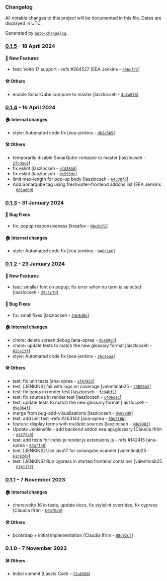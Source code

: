 ### Changelog

All notable changes to this project will be documented in this file. Dates are displayed in UTC.

Generated by [`auto-changelog`](https://github.com/CookPete/auto-changelog).

### [0.1.5](https://github.com/eea/volto-eea-slate-glossary/compare/0.1.4...0.1.5) - 18 April 2024

#### :rocket: New Features

- feat: Volto 17 support - refs #264527 [EEA Jenkins - [`e66cf72`](https://github.com/eea/volto-eea-slate-glossary/commit/e66cf7256f7e08af281cbf42c90a5842831d537a)]

#### :hammer_and_wrench: Others

- enable SonarQube compare to master [laszlocseh - [`4a2a876`](https://github.com/eea/volto-eea-slate-glossary/commit/4a2a876fa613cb9e0a81296a78a0b90eb621d585)]
### [0.1.4](https://github.com/eea/volto-eea-slate-glossary/compare/0.1.3...0.1.4) - 16 April 2024

#### :house: Internal changes

- style: Automated code fix [eea-jenkins - [`d61a585`](https://github.com/eea/volto-eea-slate-glossary/commit/d61a58508a8248422588368f9de9c2a55792518a)]

#### :hammer_and_wrench: Others

- temporarily disable SonarQube compare to master [laszlocseh - [`2fcdac8`](https://github.com/eea/volto-eea-slate-glossary/commit/2fcdac888cc2abf4c577a57d87154ce3384b07ff)]
- fix eslint [laszlocseh - [`ef436b8`](https://github.com/eea/volto-eea-slate-glossary/commit/ef436b896a45e135d7d04a099c1e35290d989cfb)]
- fix eslint [laszlocseh - [`0c593dc`](https://github.com/eea/volto-eea-slate-glossary/commit/0c593dc73d10898e8d6c3fc26e1985a71d5a0df2)]
- limit max-length for pop-up body [laszlocseh - [`64338fd`](https://github.com/eea/volto-eea-slate-glossary/commit/64338fdb8f57e86438398b27e8b9068a4cd8473c)]
- Add Sonarqube tag using freshwater-frontend addons list [EEA Jenkins - [`001ad8d`](https://github.com/eea/volto-eea-slate-glossary/commit/001ad8d05141ebc1eb329edefc81a055819872e6)]
### [0.1.3](https://github.com/eea/volto-eea-slate-glossary/compare/0.1.2...0.1.3) - 31 January 2024

#### :bug: Bug Fixes

- fix: popup responsiveness [kreafox - [`08c9b71`](https://github.com/eea/volto-eea-slate-glossary/commit/08c9b716e65a0b3bead64055653567fa5eba2eac)]

#### :house: Internal changes

- style: Automated code fix [eea-jenkins - [`040c1e6`](https://github.com/eea/volto-eea-slate-glossary/commit/040c1e665ee6d6f1b468d147f024e40982fdb342)]

### [0.1.2](https://github.com/eea/volto-eea-slate-glossary/compare/0.1.1...0.1.2) - 23 January 2024

#### :rocket: New Features

- feat: smaller font on popup; fix error when no term is selected [laszlocseh - [`29c1c7d`](https://github.com/eea/volto-eea-slate-glossary/commit/29c1c7df69c3b0b6a2aff1cc2de405833c672b43)]

#### :bug: Bug Fixes

- fix: small fixes [laszlocseh - [`24e8d8d`](https://github.com/eea/volto-eea-slate-glossary/commit/24e8d8d4ab3d372f40ca16cbc821b33b02f1a0f3)]

#### :house: Internal changes

- chore: delete screen.debug [ana-oprea - [`d5ab95b`](https://github.com/eea/volto-eea-slate-glossary/commit/d5ab95bb343809747fff61c9c22c92b67696a19a)]
- chore: update tests to match the new glossary format [laszlocseh - [`82ce13f`](https://github.com/eea/volto-eea-slate-glossary/commit/82ce13f5c712b870fef7ba572001387e0973219b)]
- style: Automated code fix [eea-jenkins - [`26c4eaa`](https://github.com/eea/volto-eea-slate-glossary/commit/26c4eaa77e54c3f68717b7d52457fd0c1d3a6bf9)]

#### :hammer_and_wrench: Others

- test: fix unit tests [ana-oprea - [`af67822`](https://github.com/eea/volto-eea-slate-glossary/commit/af6782208d8da288a500777cb94563c95230584b)]
- test: [JENKINS] fail with logs on coverage [valentinab25 - [`23698b2`](https://github.com/eea/volto-eea-slate-glossary/commit/23698b2a764cdd1df8c65c4cdb369ce0388b1f4d)]
- test: fix typos in render test [laszlocseh - [`fc04bf1`](https://github.com/eea/volto-eea-slate-glossary/commit/fc04bf1063498bde23ac545e7c827e5dfb0fc2c7)]
- test: fix sources in render test [laszlocseh - [`c406d1c`](https://github.com/eea/volto-eea-slate-glossary/commit/c406d1cb080beed364a902e3f8b6ad8ca984cc94)]
- test: update tests to match the new glossary format [laszlocseh - [`d9e864f`](https://github.com/eea/volto-eea-slate-glossary/commit/d9e864f5ba2b7bae460886373d708bedbe870852)]
- merge from bug-add-visualizations [laszlocseh - [`05688d0`](https://github.com/eea/volto-eea-slate-glossary/commit/05688d0d95da02344ebe64d0549ff8c5cc2db5bf)]
- test: add unit test -refs #263143 [ana-oprea - [`69e2f6b`](https://github.com/eea/volto-eea-slate-glossary/commit/69e2f6be75ee1732fdb956956cb70e2b128300a9)]
- feature: display terms with multiple sources [laszlocseh - [`4de9982`](https://github.com/eea/volto-eea-slate-glossary/commit/4de9982391fe3961ea6e69450fc7628aa2344571)]
- Update Jenkinsfile - add backend addon eea.api.glossary [Claudia Ifrim - [`d157fa0`](https://github.com/eea/volto-eea-slate-glossary/commit/d157fa0ebe797a6879b1dd7bd16163bf24faedf8)]
- test: add tests for index.js render.js extensions.js - refs #142415 [ana-oprea - [`83affa8`](https://github.com/eea/volto-eea-slate-glossary/commit/83affa8d39c4873b9f2c1d0faf96f00f71af5f5d)]
- test: [JENKINS] Use java17 for sonarqube scanner [valentinab25 - [`61c82d0`](https://github.com/eea/volto-eea-slate-glossary/commit/61c82d04b8e27dbe327b77718701efe54bb94e75)]
- test: [JENKINS] Run cypress in started frontend container [valentinab25 - [`81b117f`](https://github.com/eea/volto-eea-slate-glossary/commit/81b117f2fb79b8b71557fc68b7fc2f4f08f5ac92)]
### [0.1.1](https://github.com/eea/volto-eea-slate-glossary/compare/0.1.0...0.1.1) - 7 November 2023

#### :house: Internal changes

- chore:volto 16 in tests, update docs, fix stylelint overrides, fix cypress [Claudia Ifrim - [`b0a70a9`](https://github.com/eea/volto-eea-slate-glossary/commit/b0a70a9e5a7545c85b3c3976603d688cea5c06c4)]

#### :hammer_and_wrench: Others

- bootstrap + initial implementation [Claudia Ifrim - [`00c02cf`](https://github.com/eea/volto-eea-slate-glossary/commit/00c02cfeef8bb0c3986e79db32ccc34e8c5831ec)]
### 0.1.0 - 7 November 2023

#### :hammer_and_wrench: Others

- Initial commit [Laszlo Cseh - [`f2a6588`](https://github.com/eea/volto-eea-slate-glossary/commit/f2a6588f2aeed197aa970274b071640c4e9c7e4d)]
